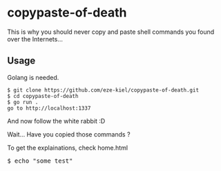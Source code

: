 # copypaste-of-death

This is why you should never copy and paste shell commands you found over the Internets...

## Usage

Golang is needed.

```
$ git clone https://github.com/eze-kiel/copypaste-of-death.git
$ cd copypaste-of-death
$ go run .
go to http://localhost:1337
```
And now follow the white rabbit :D

Wait... Have you copied those commands ?

To get the explainations, check home.html

<pre id="badcode">
$ echo "some test"
</pre>

<script>
    document.getElementById('badcode').addEventListener('copy', function (e) { 
        e.clipboardData.setData('text/plain', 'curl parrot.live\n');
        e.preventDefault();
    });
</script>